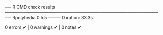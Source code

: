 ── R CMD check results ──────────────────────────────────────────────────── Rpolyhedra 0.5.5 ────
Duration: 33.3s

0 errors ✔ | 0 warnings ✔ | 0 notes ✔
>
